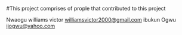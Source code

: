 #This project comprises of prople that contributed to this project

Nwaogu williams victor <williamsvictor2000@gmail.com>
ibukun Ogwu <ijogwu@yahoo.com>

